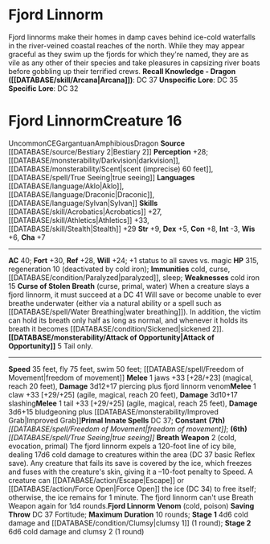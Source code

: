 ﻿---
ac: '40'
alignment: CE
all_resistance: null
burrow_speed: null
charisma: '+7'
climb_speed: null
constitution: '+8'
creature_ability:
- Attack of Opportunity
- Breath Weapon
- Curse of Stolen Breath
- Fjord Linnorm Venom
creature_family: '[[DATABASE/monsterfamily/Linnorm|Linnorm]]'
dexterity: '+5'
element: null
fly_speed: '75'
fortitude: '+30'
hardness: null
hp: '315'
id: '721'
immunity:
- cold
- '[[DATABASE/trait/Curse|curse]]'
- '[[DATABASE/condition/Paralyzed|paralyzed]]'
- '[[DATABASE/trait/Sleep|sleep]]'
intelligence: '-3'
land_speed: '35'
language:
- '[[DATABASE/language/Aklo|Aklo]]'
- '[[DATABASE/language/Draconic|Draconic]]'
- '[[DATABASE/language/Sylvan|Sylvan]]'
level: '16'
max_speed: '75'
name: Fjord Linnorm
perception: '+28'
rarity: Uncommon
reflex: '+28'
resistance: null
rus_type_level: null
school: null
sense:
- '[[DATABASE/monsterability/Darkvision|darkvision]]'
- '[[DATABASE/monsterability/Scent|scent (imprecise) 60 feet]]'
- '[[DATABASE/spell/True Seeing|true seeing]]'
size: Gargantuan
skill:
- '[[DATABASE/skill/Acrobatics|Acrobatics]] +27'
- '[[DATABASE/skill/Athletics|Athletics]] +33'
- '[[DATABASE/skill/Stealth|Stealth]] +29'
source: '[[DATABASE/source/Bestiary 2|Bestiary 2]]'
speed:
- 35 feet
- fly 75 feet
- swim 50 feet; [[DATABASE/spell/Freedom of Movement|freedom ofmovement]]
spell:
- '[[DATABASE/spell/Freedom of Movement|Freedom of Movement]]'
- '[[DATABASE/spell/True Seeing|True Seeing]]'
strength: '+9'
strength_req: '9'
strongest_save:
- Fortitude
swim_speed: '50'
trait:
- '[[DATABASE/trait/Amphibious|Amphibious]]'
- '[[DATABASE/trait/Dragon|Dragon]]'
- '[[DATABASE/trait/Uncommon|Uncommon]]'
type: Creature
vision: Darkvision
weakest_save:
- Will
weakness:
- cold iron 15
will: '+24'
wisdom: '+6'

---
# Fjord Linnorm

Fjord linnorms make their homes in damp caves behind ice-cold waterfalls in the river-veined coastal reaches of the north. While they may appear graceful as they swim up the fjords for which they're named, they are as vile as any other of their species and take pleasures in capsizing river boats before gobbling up their terrified crews.
**Recall Knowledge - Dragon ([[DATABASE/skill/Arcana|Arcana]])**: DC 37
**Unspecific Lore**: DC 35
**Specific Lore**: DC 32

# Fjord Linnorm<span class="item-type">Creature 16</span>

<span class="trait-uncommon item-trait">Uncommon</span><span class="trait-alignment item-trait">CE</span><span class="trait-size item-trait">Gargantuan</span><span class="item-trait">Amphibious</span><span class="item-trait">Dragon</span>
**Source** [[DATABASE/source/Bestiary 2|Bestiary 2]] 
**Perception** +28; [[DATABASE/monsterability/Darkvision|darkvision]], [[DATABASE/monsterability/Scent|scent (imprecise) 60 feet]], [[DATABASE/spell/True Seeing|true seeing]]
**Languages** [[DATABASE/language/Aklo|Aklo]], [[DATABASE/language/Draconic|Draconic]], [[DATABASE/language/Sylvan|Sylvan]]
**Skills** [[DATABASE/skill/Acrobatics|Acrobatics]] +27, [[DATABASE/skill/Athletics|Athletics]] +33, [[DATABASE/skill/Stealth|Stealth]] +29
**Str** +9, **Dex** +5, **Con** +8, **Int** -3, **Wis** +6, **Cha** +7

---
**AC** 40; **Fort** +30, **Ref** +28, **Will** +24; +1 status to all saves vs. magic
**HP** 315, regeneration 10 (deactivated by cold iron); **Immunities** cold, curse, [[DATABASE/condition/Paralyzed|paralyzed]], sleep; **Weaknesses** cold iron 15
<span class="in-box-ability">**Curse of Stolen Breath** (curse, primal, water) When a creature slays a fjord linnorm, it must succeed at a DC 41 Will save or become unable to ever breathe underwater (either via a natural ability or a spell such as [[DATABASE/spell/Water Breathing|water breathing]]). In addition, the victim can hold its breath only half as long as normal, and whenever it holds its breath it becomes [[DATABASE/condition/Sickened|sickened 2]].</span><span class="in-box-ability">**[[DATABASE/monsterability/Attack of Opportunity|Attack of Opportunity]]** <span class="action-icon">5</span> Tail only.</span>

---
**Speed** 35 feet, fly 75 feet, swim 50 feet; [[DATABASE/spell/Freedom of Movement|freedom of movement]]
<span class="in-box-ability">**Melee** <span class="action-icon">1</span> jaws +33 [+28/+23] (magical, reach 20 feet), **Damage** 3d12+17 piercing plus fjord linnorm venom</span><span class="in-box-ability">**Melee** <span class="action-icon">1</span> claw +33 [+29/+25] (agile, magical, reach 20 feet), **Damage** 3d10+17 slashing</span><span class="in-box-ability">**Melee** <span class="action-icon">1</span> tail +33 [+29/+25] (agile, magical, reach 25 feet), **Damage** 3d6+15 bludgeoning plus [[DATABASE/monsterability/Improved Grab|Improved Grab]]</span>**Primal Innate Spells** DC 37; **Constant** **(7th)** _[[DATABASE/spell/Freedom of Movement|freedom of movement]]_; **(6th)** _[[DATABASE/spell/True Seeing|true seeing]]_
<span class="in-box-ability">**Breath Weapon** <span class="action-icon">2</span> (cold, evocation, primal) The fjord linnorm expels a 120-foot line of icy bile, dealing 17d6 cold damage to creatures within the area (DC 37 basic Reflex save). Any creature that fails its save is covered by the ice, which freezes and fuses with the creature's skin, giving it a –10-foot penalty to Speed. A creature can [[DATABASE/action/Escape|Escape]] or [[DATABASE/action/Force Open|Force Open]] the ice (DC 34) to free itself; otherwise, the ice remains for 1 minute. The fjord linnorm can't use Breath Weapon again for 1d4 rounds.</span><span class="in-box-ability">**Fjord Linnorm Venom** (cold, poison) **Saving Throw** DC 37 Fortitude; **Maximum Duration** 10 rounds; **Stage 1** 4d6 cold damage and [[DATABASE/condition/Clumsy|clumsy 1]] (1 round); **Stage 2** 6d6 cold damage and clumsy 2 (1 round)</span>